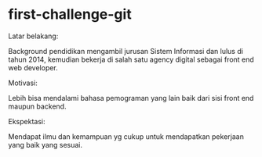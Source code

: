 # first-challenge-git

Latar belakang:

Background pendidikan mengambil jurusan Sistem Informasi dan lulus di tahun 2014, kemudian bekerja di salah satu agency digital sebagai front end web developer.

Motivasi:

Lebih bisa mendalami bahasa pemograman yang lain baik dari sisi front end maupun backend.

Ekspektasi:

Mendapat ilmu dan kemampuan yg cukup untuk mendapatkan pekerjaan yang baik yang sesuai.

